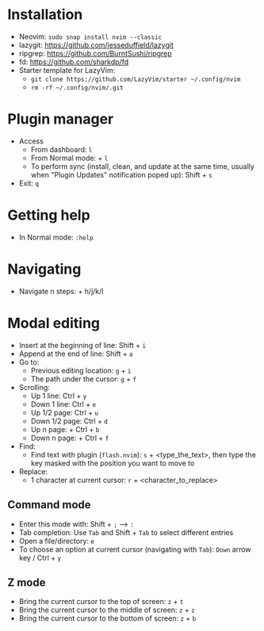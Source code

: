 # Installation
- Neovim: `sudo snap install nvim --classic`
- lazygit: https://github.com/jesseduffield/lazygit
- ripgrep: https://github.com/BurntSushi/ripgrep
- fd: https://github.com/sharkdp/fd
- Starter template for LazyVim: 
  - `git clone https://github.com/LazyVim/starter ~/.config/nvim`
  - `rm -rf ~/.config/nvim/.git`

# Plugin manager
- Access
  - From dashboard: `l`
  - From Normal mode: <leader> + `l`
  - To perform sync (install, clean, and update at the same time, usually when "Plugin Updates" notification poped up): Shift + `s`
- Exit: `q`

# Getting help
- In Normal mode: `:help`

# Navigating
- Navigate n steps: <n> + h/j/k/l


# Modal editing
- Insert at the beginning of line: Shift + `i`
- Append at the end of line: Shift + `a`
- Go to:
  - Previous editing location: `g` + `i`
  - The path under the cursor: `g` + `f`
- Scrolling:
  - Up 1 line: Ctrl + `y` 
  - Down 1 line: Ctrl + `e`
  - Up 1/2 page: Ctrl + `u`
  - Down 1/2 page: Ctrl + `d`
  - Up n page: <n> + Ctrl + `b`
  - Down n page: <n> + Ctrl + `f`
- Find:
  - Find text with plugin (`flash.nvim`): `s` + <type_the_text>, then type the key masked with the position you want to move to
- Replace:
  - 1 character at current cursor: `r` + <character_to_replace>

## Command mode
- Enter this mode with: Shift + `;` --> `:`
- Tab completion: Use `Tab` and Shift + `Tab` to select different entries
- Open a file/directory: `e`
- To choose an option at current cursor (navigating with `Tab`): `Down` arrow key / Ctrl + `y`

## Z mode
- Bring the current cursor to the top of screen: `z` + `t`
- Bring the current cursor to the middle of screen: `z` + `z`
- Bring the current cursor to the bottom of screen: `z` + `b`
